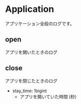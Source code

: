 # Application
アプリケーション全般のログです。

## open
アプリを開いたときのログ

## close
アプリを閉じたときのログ

- stay_time: !bigint
  - アプリを開いていた時間 (秒)